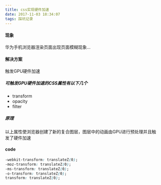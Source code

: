 ```yaml
---
title: css实现硬件加速
date: 2017-11-03 18:34:07
tags: 踩坑记录
---
```


#### 现象

华为手机浏览器渲染页面出现页面模糊现象...

#### 解决方案

触发GPU硬件加速

##### 可触发GPU硬件加速的CSS属性有以下几个

- transform
- opacity
- filter

##### 原理

以上属性使浏览器创建了新的复合图层，图层中的动画由GPU进行预处理并且触发了硬件加速


#### code

```CSS
-webkit-transform: translateZ(0);
-moz-transform: translateZ(0);
-ms-transform: translateZ(0);
-o-transform: translateZ(0);
transform: translateZ(0);
```